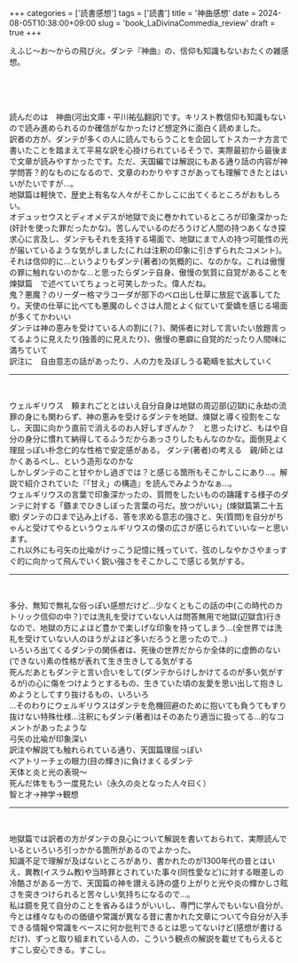 +++
categories = ['読書感想']
tags = ['読書']
title = '神曲感想'
date = 2024-08-05T10:38:00+09:00
slug = 'book_LaDivinaCommedia_review'
draft = true
+++

えふじ～お～からの飛び火。ダンテ『神曲』の、信仰も知識もないおたくの雑感想。
<!--more-->
<br>
<br>
<br>

読んだのは　神曲(河出文庫・平川祐弘翻訳)です。キリスト教信仰も知識もないので読み進められるのか確信がなかったけど想定外に面白く読めました。
<br>
訳者の方が、ダンテが多くの人に読んでもらうことを企図してトスカーナ方言で書いたことを踏まえて平易な訳を心掛けられているそうで、実際最初から最後まで文章が読みやすかったです。ただ、天国編では解説にもある通り話の内容が神学問答？的なものになるので、文章のわかりやすさがあっても理解できたとはいいがたいですが…。
<br>
地獄篇は軽快で、歴史上有名な人々がそこかしこに出てくるところがおもしろい。
<br>
オデュッセウスとディオメデスが地獄で炎に巻かれているところが印象深かった(奸計を使った罪だったかな)。苦しんでいるのだろうけど人間の持つあくなき探求心に言及し、ダンテもそれを支持する場面で、地獄にまで人の持つ可能性の光が届いているような気がしました(これは注釈の印象に引きずられたコメント)。
<br>
それは信仰的に…というよりもダンテ(著者)の気概的に、なのかな。これは傲慢の罪に触れないのかな…と思ったらダンテ自身、傲慢の気質に自覚があることを煉獄篇　で述べていてちょっと可笑しかった。偉人だね。
<br>
鬼？悪魔？のリーダー格マラコーダが部下のベロ出し仕草に放屁で返事してたり。天使の仕草に比べても悪魔のしぐさは人間とよく似ていて愛嬌を感じる場面が多くてかわいい
<br>
ダンテは神の恵みを受けている人の割に(？)、関係者に対して言いたい放題言ってるように見えたり(独善的に見えたり)、傲慢の悪癖に自覚的だったり人間味に満ちていて
<br>
訳注に　自由意志の話があったり、人の力を及ぼしうる範疇を拡大していく
<br>

***

<br>

ウェルギリウス　頼まれごととはいえ自分自身は地獄の周辺部(辺獄)に永劫の流罪の身にも関わらず、神の恵みを受けるダンテを地獄、煉獄と導く役割をこなし、天国に向かう直前で消えるのお人好しすぎんか？　と思ったけど、もはや自分の身分に慣れて納得してるふうだからあっさりしたもんなのかな。面倒見よく理屈っぽい朴念仁的な性格で安定感がある。
ダンテ(著者)の考える　親/師とはかくあるべし、という造形なのかな
<br>
しかしダンテのこと甘やかし過ぎでは？と感じる箇所もそこかしこにあり…。解説で紹介されていた『「甘え」の構造』を読んでみようかなぁ…。
<br>
ウェルギリウスの言葉で印象深かったの、質問をしたいものの躊躇する様子のダンテに対する「鏃までひきしぼった言葉の弓だ。放つがいい」(煉獄篇第二十五歌)
ダンテの口まで込み上げる、答を求める意志の強さと、矢(質問)を自分がちゃんと受けてやるというウェルギリウスの懐の広さが感じられていいなーと思います。
<br>
これ以外にも弓矢の比喩がけっこう記憶に残っていて、弦のしなやかさやまっすぐ的に向かって飛んでいく鋭い強さをそこかしこで感じる気がする。
<br>

***

<br>

多分、無知で無礼な俗っぽい感想だけど…少なくともこの話の中(この時代のカトリック信仰の中？)では洗礼を受けていない人は問答無用で地獄(辺獄含)行きなので、地獄の方によほど豊かで楽しげな印象を持ってしまう…(全世界では洗礼を受けていない人のほうがよほど多いだろうと思ったので…)
<br>
いろいろ出てくるダンテの関係者は、死後の世界だからか全体的に虚飾のない(できない)素の性格が表れて生き生きしてる気がする
<br>
死んだあともダンテと言い合いをして(ダンテからけしかけてるのが多い気がするが)の心に傷をつけようとするもの、生きていた頃の友愛を思い出して抱きしめようとしてすり抜けるもの、いろいろ
<br>
…そのわりにウェルギリウスはダンテを危機回避のために抱いても負うてもすり抜けない特殊仕様…注釈にもダンテ(著者)はそのあたり適当に扱ってる…的なコメントがあったような
<br>
弓矢の比喩が印象深い
<br>
訳注や解説ても触れられている通り、天国篇理屈っぽい
<br>
ベアトリーチェの眼力(目の輝き)に負けまくるダンテ
<br>
天体と炎と光の表現〜
<br>
死んだ体をもう一度見たい（永久の炎となった人々曰く）
<br>
智と才→神学→観想
<br>

***

<br>

地獄篇では訳者の方がダンテの良心について解説を書いておられて、実際読んでいるといろいろ引っかかる箇所があるのでよかった。
<br>
知識不足で理解が及ばないところがあり、書かれたのが1300年代の昔とはいえ、異教(イスラム教)や当時罪とされていた事々(同性愛など)に対する眼差しの冷酷さがある一方で、天国篇の神を讃える詩の盛り上がりと光や炎の輝かしさ眩さを突きつけられると苦々しい気持ちになるので…。
<br>
私は鏡を見て自分のことを省みるほうがいいし、専門に学んでもいない自分が、今とは様々なものの価値や常識が異なる昔に書かれた文章について今自分が入手できる情報や常識をベースに何か批判できるとは思ってないけど(感想が書けるだけ)、ずっと取り組まれている人の、こういう観点の解説を載せてもらえるとすこし安心できる。すこし。
<br>
